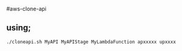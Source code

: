 #aws-clone-api


## using;

```
./cloneapi.sh MyAPI MyAPIStage MyLambdaFunction apxxxxx upxxxx

```


